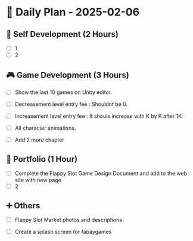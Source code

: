 
# 📅 Daily Plan - 2025-02-06

## 🚀 Self Development (2 Hours)
- [ ] 1
- [ ] 2

## 🎮 Game Development (3 Hours)
- [ ] Show the last 10 games on Unity editor.
- [ ] Decreasement level entry fee : Shouldnt be 0.
- [ ] Increasement level entry fee : It shouls increase with K by K after 1K.
- [ ] All character animations.
- [ ] Add 2 more chapter


## 💼 Portfolio (1 Hour)
- [ ] Complete the Flappy Slot Game Design Document and add to the web site with new page
- [ ] 2

## ➕ Others 
- [ ] Flappy Slot Market photos and descriptions
- [ ] Create a splash screen for fabaygames

